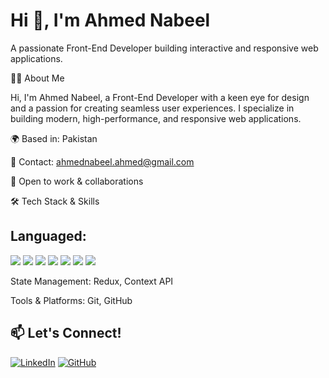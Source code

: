  <h1>Hi 👋, I'm Ahmed Nabeel</h1>

A passionate Front-End Developer building interactive and responsive web applications.

👨‍💻 About Me

Hi, I'm Ahmed Nabeel, a Front-End Developer with a keen eye for design and a passion for creating seamless user experiences. I specialize in building modern, high-performance, and responsive web applications.

🌍 Based in: Pakistan

📧 Contact: ahmednabeel.ahmed@gmail.com

💼 Open to work & collaborations

🛠 Tech Stack & Skills

## Languaged:

<img src="https://img.shields.io/badge/HTML5-E34F26?style=for-the-badge&logo=html5&logoColor=white" /> <img src="https://img.shields.io/badge/CSS3-1572B6?style=for-the-badge&logo=css3&logoColor=white" /> <img src="https://img.shields.io/badge/React-61DAFB?style=for-the-badge&logo=react&logoColor=black" /> <img src="https://img.shields.io/badge/Next.js-000000?style=for-the-badge&logo=next.js&logoColor=white" /> <img src="https://img.shields.io/badge/JavaScript-F7DF1E?style=for-the-badge&logo=javascript&logoColor=black" /> <img src="https://img.shields.io/badge/Material--UI-007FFF?style=for-the-badge&logo=mui&logoColor=white" /> <img src="https://img.shields.io/badge/SASS-CC6699?style=for-the-badge&logo=sass&logoColor=white" />
 
State Management: Redux, Context API

Tools & Platforms: Git, GitHub 

## 📫 Let's Connect!
[![LinkedIn](https://img.shields.io/badge/LinkedIn-Connect-blue?style=flat&logo=linkedin)](https://linkedin.com/in/ahmed-nabeel-8aa139159/)
[![GitHub](https://img.shields.io/badge/GitHub-Follow-black?style=flat&logo=github)](https://github.com/Nabeel86)



 
 




